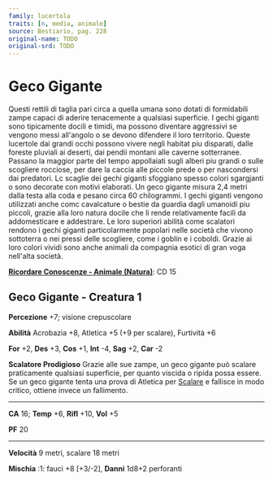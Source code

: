 ```yaml
---
family: lucertola
traits: [n, media, animale]
source: Bestiario, pag. 228
original-name: TODO
original-srd: TODO
---
```


# Geco Gigante

Questi rettili di taglia pari circa a quella umana sono dotati di formidabili
zampe capaci di aderire tenacemente a qualsiasi superficie. I gechi giganti sono
tipicamente docili e timidi, ma possono diventare aggressivi se vengono messi
all'angolo o se devono difendere il loro territorio. Queste lucertole dai grandi
occhi possono vivere negli habitat piu disparati, dalle foreste pluviali ai
deserti, dai pendii montani alle caverne sotterranee. Passano la maggior parte
del tempo appollaiati sugli alberi piu grandi o sulle scogliere rocciose, per
dare la caccia alle piccole prede o per nascondersi dai predatori. Lc scaglie
dei gechi giganti sfoggiano spesso colori sgargjanti o sono decorate con motivi
elaborati. Un geco gigante misura 2,4 metri dalla testa alla coda e pesano circa
60 chilogrammi. I gechi giganti vengono utilizzati anche comc cavalcature o
bestie da guardia dagli umanoidi piu piccoli, grazie alla loro natura docile che
li rende relativamente facili da addomesticare e addestrare. Le loro superiori
abilità come scalatori rendono i gechi giganti particolarmente popolari nelle
società che vivono sottoterra o nei pressi delle scogliere, come i goblin e i
coboldi. Grazie ai loro colori vividi sono anche animali da compagnia esotici di
gran voga nell'alta società.

**[Ricordare Conoscenze - Animale (Natura)](/azioni/ricordare-conoscenze)**: CD
15

## Geco Gigante - Creatura 1

**Percezione** +7; visione crepuscolare

**Abilità** Acrobazia +8, Atletica +5 (+9 per scalare), Furtività +6

**For** +2, **Des** +3, **Cos** +1, **Int** -4, **Sag** +2, **Car** -2

**Scalatore Prodigioso** Grazie alle sue zampe, un geco gigante può scalare
praticamente qualsiasi superficie, per quanto viscida o ripida possa essere. Se
un geco gigante tenta una prova di Atletica per [Scalare](/azioni/scalare) e
fallisce in modo critico, ottiene invece un fallimento.

---

**CA** 16; **Temp** +6, **Rifl** +10, **Vol** +5

**PF** 20

---

**Velocità** 9 metri, scalare 18 metri

**Mischia** :1: fauci +8 \[+3/-2], **Danni** 1d8+2 perforanti

